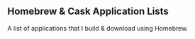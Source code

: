 ## Homebrew & Cask Application Lists

A list of applications that I build & download using Homebrew.
